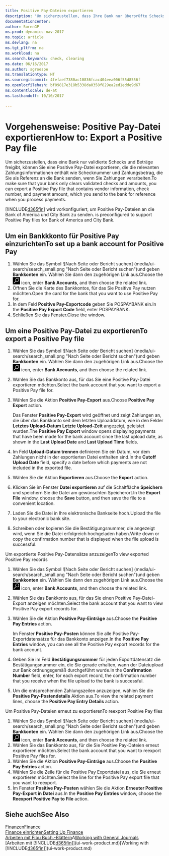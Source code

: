 ```yaml
---
title: Positive Pay-Dateien exportieren
description: "Um sicherzustellen, dass Ihre Bank nur überprüfte Schecks und Beträge freigibt, können Sie ihr eine Positive Pay Datei senden, die die Daten für Kreditoren, Schecks und Zahlungsinformationen enthält."
documentationcenter: 
author: SorenGP
ms.prod: dynamics-nav-2017
ms.topic: article
ms.devlang: na
ms.tgt_pltfrm: na
ms.workload: na
ms.search.keywords: check, clearing
ms.date: 06/16/2017
ms.author: sgroespe
ms.translationtype: HT
ms.sourcegitcommit: 4fefaef7380ac10836fcac404eea006f55d8556f
ms.openlocfilehash: bf09817e318b5338da0358f829ea2ed1edde9d67
ms.contentlocale: de-at
ms.lasthandoff: 10/16/2017

---
```

# <a name="how-to-export-a-positive-pay-file"></a><span data-ttu-id="7030a-103">Vorgehensweise: Positive Pay-Datei exportieren</span><span class="sxs-lookup"><span data-stu-id="7030a-103">How to: Export a Positive Pay file</span></span>
<span data-ttu-id="7030a-104">Um sicherzustellen, dass eine Bank nur validierte Schecks und Beträge freigibt, können Sie eine Positive Pay-Datei exportieren, die die relevanten Zahlungsinformationen enthält wie Schecknummer und Zahlungsbetrag, die Sie als Referenz an die Bank senden, wenn Sie Zahlungen verarbeiten.</span><span class="sxs-lookup"><span data-stu-id="7030a-104">To make sure that your bank only clears validated checks and amounts, you can export a Positive Pay file that contains vendor information, check number, and payment amount, which you send to the bank for reference when you process payments.</span></span>

[!INCLUDE[d365fin](includes/d365fin_md.md)]<span data-ttu-id="7030a-105"> wird vorkonfiguriert, um Positive Pay-Dateien an die Bank of America und City Bank zu senden.</span><span class="sxs-lookup"><span data-stu-id="7030a-105"> is preconfigured to support Positive Pay files for Bank of America and City Bank.</span></span>

## <a name="to-set-up-a-bank-account-for-positive-pay"></a><span data-ttu-id="7030a-106">Um ein Bankkkonto für Positive Pay einzurichten</span><span class="sxs-lookup"><span data-stu-id="7030a-106">To set up a bank account for Positive Pay</span></span>
1. <span data-ttu-id="7030a-107">Wählen Sie das Symbol ![Nach Seite oder Bericht suchen] (media/ui-search/search_small.png "Nach Seite oder Bericht suchen")und geben **Bankkonten** ein. Wählen Sie dann den zugehörigen Link aus.</span><span class="sxs-lookup"><span data-stu-id="7030a-107">Choose the ![Search for Page or Report](media/ui-search/search_small.png "Search for Page or Report icon") icon, enter **Bank Accounts**, and then choose the related link.</span></span>
2. <span data-ttu-id="7030a-108">Öffnen Sie die Karte des Bankkontos, für das Sie Positive Pay nutzen möchten.</span><span class="sxs-lookup"><span data-stu-id="7030a-108">Open the card for the bank that you want to use Positive Pay for.</span></span>
3. <span data-ttu-id="7030a-109">In dem Feld **Positive Pay-Exportcode** geben Sie POSPAYBANK ein.</span><span class="sxs-lookup"><span data-stu-id="7030a-109">In the **Positive Pay Export Code** field, enter POSPAYBANK.</span></span>
4. <span data-ttu-id="7030a-110">Schließen Sie das Fenster.</span><span class="sxs-lookup"><span data-stu-id="7030a-110">Close the window.</span></span>

## <a name="to-export-a-positive-pay-file"></a><span data-ttu-id="7030a-111">Um eine Positive Pay-Datei zu exportieren</span><span class="sxs-lookup"><span data-stu-id="7030a-111">To export a Positive Pay file</span></span>
1. <span data-ttu-id="7030a-112">Wählen Sie das Symbol ![Nach Seite oder Bericht suchen] (media/ui-search/search_small.png "Nach Seite oder Bericht suchen")und geben **Bankkonten** ein. Wählen Sie dann den zugehörigen Link aus.</span><span class="sxs-lookup"><span data-stu-id="7030a-112">Choose the ![Search for Page or Report](media/ui-search/search_small.png "Search for Page or Report icon") icon, enter **Bank Accounts**, and then choose the related link.</span></span>
2. <span data-ttu-id="7030a-113">Wählen Sie das Bankkonto aus, für das Sie eine Positive Pay-Datei exportieren möchten.</span><span class="sxs-lookup"><span data-stu-id="7030a-113">Select the bank account that you want to export a Positive Pay file for.</span></span>
3. <span data-ttu-id="7030a-114">Wählen Sie die Aktion **Positive Pay-Export** aus.</span><span class="sxs-lookup"><span data-stu-id="7030a-114">Choose **Positive Pay Export** action.</span></span>

    <span data-ttu-id="7030a-115">Das Fenster **Positive Pay-Export** wird geöffnet und zeigt Zahlungen an, die über das Bankkonto seit dem letzten Uploaddatum, wie in den Felder **Letztes Upload-Datum** **Letzte Upload-Zeit** angezeigt, geleistet wurden.</span><span class="sxs-lookup"><span data-stu-id="7030a-115">The **Positive Pay Export** window opens displaying payments that have been made for the bank account since the last upload date, as shown in the **Last Upload Date** and **Last Upload Time** fields.</span></span>
4. <span data-ttu-id="7030a-116">Im Feld **Upload-Datum trennen** definieren Sie ein Datum, vor dem Zahlungen nicht in der exportierten Datei enthalten sind.</span><span class="sxs-lookup"><span data-stu-id="7030a-116">In the **Cutoff Upload Date** field, specify a date before which payments are not included in the exported file.</span></span>
5. <span data-ttu-id="7030a-117">Wählen Sie die Aktion **Exportieren** aus.</span><span class="sxs-lookup"><span data-stu-id="7030a-117">Choose the **Export** action.</span></span>
6. <span data-ttu-id="7030a-118">Klicken Sie im Fenster **Datei exportieren** auf die Schaltfläche **Speichern** und speichern Sie die Datei am gewünschten Speicherort.</span><span class="sxs-lookup"><span data-stu-id="7030a-118">In the **Export File** window, choose the **Save** button, and then save the file to a convenient location.</span></span>
7. <span data-ttu-id="7030a-119">Laden Sie die Datei in Ihre elektronische Bankseite hoch.</span><span class="sxs-lookup"><span data-stu-id="7030a-119">Upload the file to your electronic bank site.</span></span>
8. <span data-ttu-id="7030a-120">Schreiben oder kopieren Sie die Bestätigungsnummer, die angezeigt wird, wenn Sie die Datei erfolgreich hochgeladen haben.</span><span class="sxs-lookup"><span data-stu-id="7030a-120">Write down or copy the confirmation number that is displayed when the file upload is successful.</span></span>

<span data-ttu-id="7030a-121">Um exportierte Positive Pay-Datensätze anzuzeigen</span><span class="sxs-lookup"><span data-stu-id="7030a-121">To view exported Positive Pay records</span></span>

1. <span data-ttu-id="7030a-122">Wählen Sie das Symbol ![Nach Seite oder Bericht suchen] (media/ui-search/search_small.png "Nach Seite oder Bericht suchen")und geben **Bankkonten** ein. Wählen Sie dann den zugehörigen Link aus.</span><span class="sxs-lookup"><span data-stu-id="7030a-122">Choose the ![Search for Page or Report](media/ui-search/search_small.png "Search for Page or Report icon") icon, enter **Bank Accounts**, and then choose the related link.</span></span>
2. <span data-ttu-id="7030a-123">Wählen Sie das Bankkonto aus, für das Sie einen Positive Pay-Datei-Export anzeigen möchten.</span><span class="sxs-lookup"><span data-stu-id="7030a-123">Select the bank account that you want to view Positive Pay export records for.</span></span>
3. <span data-ttu-id="7030a-124">Wählen Sie die Aktion **Positive Pay-Einträge** aus.</span><span class="sxs-lookup"><span data-stu-id="7030a-124">Choose the **Positive Pay Entries** action.</span></span>

    <span data-ttu-id="7030a-125">Im Fenster **Positive Pay-Posten** können Sie alle Positive Pay-Exportdatensätze für das Bankkonto anzeigen.</span><span class="sxs-lookup"><span data-stu-id="7030a-125">In the **Positive Pay Entries** window, you can see all the Positive Pay export records for the bank account.</span></span>
4. <span data-ttu-id="7030a-126">Geben Sie im Feld **Bestätigungsnummer** für jeden Exportdatensatz die Bestätigungsnummer ein, die Sie gerade erhalten, wann der Dateiupload zur Bank ordnungsgemäß durchgeführt wurde.</span><span class="sxs-lookup"><span data-stu-id="7030a-126">In the **Confirmation Number** field, enter, for each export record, the confirmation number that you receive when the file upload to the bank is successful.</span></span>
5. <span data-ttu-id="7030a-127">Um die entsprechenden Zahlungszeilen anzuzeigen, wählen Sie die **Positive Pay-Postendetails** Aktion aus.</span><span class="sxs-lookup"><span data-stu-id="7030a-127">To view the related payment lines, choose the **Positive Pay Entry Details** action.</span></span>

<span data-ttu-id="7030a-128">Um Positive Pay-Dateien erneut zu exportieren</span><span class="sxs-lookup"><span data-stu-id="7030a-128">To reexport Positive Pay files</span></span>

1. <span data-ttu-id="7030a-129">Wählen Sie das Symbol ![Nach Seite oder Bericht suchen] (media/ui-search/search_small.png "Nach Seite oder Bericht suchen")und geben **Bankkonten** ein. Wählen Sie dann den zugehörigen Link aus.</span><span class="sxs-lookup"><span data-stu-id="7030a-129">Choose the ![Search for Page or Report](media/ui-search/search_small.png "Search for Page or Report icon") icon, enter **Bank Accounts**, and then choose the related link.</span></span>
2. <span data-ttu-id="7030a-130">Wählen Sie das Bankkonto aus, für die Sie Positive Pay-Dateien erneut exportieren möchten.</span><span class="sxs-lookup"><span data-stu-id="7030a-130">Select the bank account that you want to reexport Positive Pay files for.</span></span>
3. <span data-ttu-id="7030a-131">Wählen Sie die Aktion **Positive Pay-Einträge** aus.</span><span class="sxs-lookup"><span data-stu-id="7030a-131">Choose the **Positive Pay Entries** action.</span></span>
4. <span data-ttu-id="7030a-132">Wählen Sie die Zeile für die Positive Pay Exportdatei aus, die Sie erneut  exportieren möchten.</span><span class="sxs-lookup"><span data-stu-id="7030a-132">Select the line for the Positive Pay export file that you want to reexport.</span></span>
5. <span data-ttu-id="7030a-133">Im Fenster **Positive Pay-Posten** wählen Sie die Aktion **Erneuter Positive Pay-Export in Datei** aus.</span><span class="sxs-lookup"><span data-stu-id="7030a-133">In the **Positive Pay Entries** window, choose the **Reexport Positive Pay to File** action.</span></span>

## <a name="see-also"></a><span data-ttu-id="7030a-134">Siehe auch</span><span class="sxs-lookup"><span data-stu-id="7030a-134">See Also</span></span>
[<span data-ttu-id="7030a-135">Finanzen</span><span class="sxs-lookup"><span data-stu-id="7030a-135">Finance</span></span>](finance.md)  
[<span data-ttu-id="7030a-136">Finance einrichten</span><span class="sxs-lookup"><span data-stu-id="7030a-136">Setting Up Finance</span></span>](finance-setup-finance.md)  
<span data-ttu-id="7030a-137">[Arbeiten mit Fibu Buch.-Blättern](ui-work-general-journals.md)A</span><span class="sxs-lookup"><span data-stu-id="7030a-137">[Working with General Journals](ui-work-general-journals.md)</span></span>  
<span data-ttu-id="7030a-138">[Arbeiten mit [!INCLUDE[d365fin](includes/d365fin_md.md)]](ui-work-product.md)</span><span class="sxs-lookup"><span data-stu-id="7030a-138">[Working with [!INCLUDE[d365fin](includes/d365fin_md.md)]](ui-work-product.md)</span></span>

